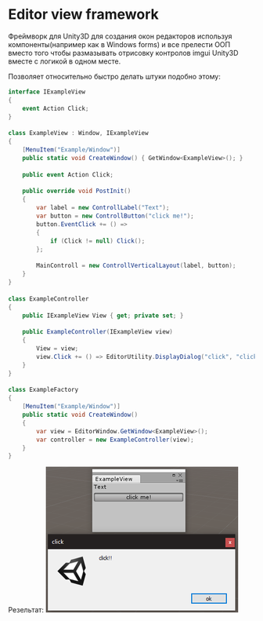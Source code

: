 # Editor view framework

 Фреймворк для Unity3D для создания окон редакторов используя компоненты(например как в Windows forms)
и все прелести ООП вместо того чтобы размазывать отрисовку контролов imgui Unity3D вместе с логикой в одном месте.

 Позволяет относительно быстро делать штуки подобно этому:

```csharp
interface IExampleView
{
    event Action Click;
}

class ExampleView : Window, IExampleView
{
    [MenuItem("Example/Window")]
    public static void CreateWindow() { GetWindow<ExampleView>(); }

    public event Action Click;

    public override void PostInit()
    {
        var label = new ControllLabel("Text");
        var button = new ControllButton("click me!");
        button.EventClick += () =>
        {
            if (Click != null) Click();
        };

        MainControll = new ControllVerticalLayout(label, button);
    }
}

class ExampleController
{
    public IExampleView View { get; private set; }

    public ExampleController(IExampleView view)
    {
        View = view;
        view.Click += () => EditorUtility.DisplayDialog("click", "click!!", "ok");
    }
}

class ExampleFactory
{
    [MenuItem("Example/Window")]
    public static void CreateWindow()
    {
        var view = EditorWindow.GetWindow<ExampleView>();
        var controller = new ExampleController(view);
    }
}
```

Резельтат:
![Пример окна](https://raw.githubusercontent.com/CTAPbIuKODEP/EditorViewFramework/master/docs/exampleview.png)
